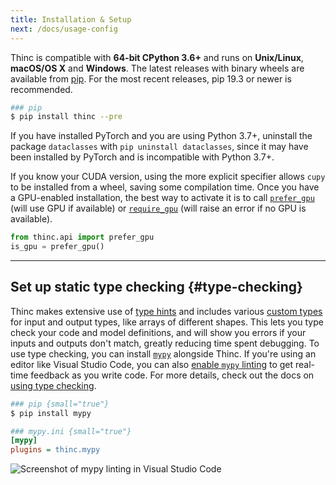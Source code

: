 ```yaml
---
title: Installation & Setup
next: /docs/usage-config
---
```


Thinc is compatible with **64-bit CPython 3.6+** and runs on **Unix/Linux**,
**macOS/OS X** and **Windows**. The latest releases with binary wheels are
available from [pip](https://pypi.python.org/pypi/thinc). For the most recent
releases, pip 19.3 or newer is recommended.

```bash
### pip
$ pip install thinc --pre
```

<!--The latest releases are available from
[pip](https://pypi.python.org/pypi/thinc) and
[conda](https://anaconda.org/conda-forge/thinc). Both installations should come
with binary wheels for Thinc and its dependencies, so you shouldn't have to
compile anything locally.

<grid>

```bash
### pip
$ pip install thinc
```

<!-- ```bash
### conda
$ conda install -c conda-forge thinc
``` -->

</grid>

<quickstart title="Extended installation" id="extended" suffix=" --pre"></quickstart>

<infobox variant="warning">

If you have installed PyTorch and you are using Python 3.7+, uninstall the
package `dataclasses` with `pip uninstall dataclasses`, since it may have been
installed by PyTorch and is incompatible with Python 3.7+.

</infobox>

If you know your CUDA version, using the more explicit specifier allows `cupy`
to be installed from a wheel, saving some compilation time. Once you have a
GPU-enabled installation, the best way to activate it is to call
[`prefer_gpu`](/docs/api-util#prefer_gpu) (will use GPU if available) or
[`require_gpu`](/docs/api-util#require_gpu) (will raise an error if no GPU is
available).

```python
from thinc.api import prefer_gpu
is_gpu = prefer_gpu()
```

---

## Set up static type checking {#type-checking}

Thinc makes extensive use of
[type hints](https://docs.python.org/3/library/typing.html) and includes various
[custom types](/docs/api-types) for input and output types, like arrays of
different shapes. This lets you type check your code and model definitions, and
will show you errors if your inputs and outputs don't match, greatly reducing
time spent debugging. To use type checking, you can install
[`mypy`](https://mypy.readthedocs.io/en/stable/) alongside Thinc. If you're
using an editor like Visual Studio Code, you can also
[enable `mypy` linting](https://code.visualstudio.com/docs/python/linting) to
get real-time feedback as you write code. For more details, check out the docs
on [using type checking](/docs/usage-type-checking).

<grid>

```bash
### pip {small="true"}
$ pip install mypy
```

```ini
### mypy.ini {small="true"}
[mypy]
plugins = thinc.mypy
```

</grid>

<code-screenshot>

![Screenshot of mypy linting in Visual Studio Code](images/type_checking2.jpg)

</code-screenshot>

